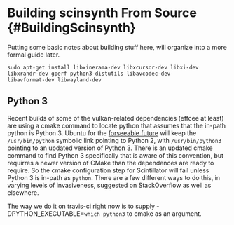 Building scinsynth From Source {#BuildingScinsynth}
==============================

Putting some basic notes about building stuff here, will organize into a more
formal guide later.

```
sudo apt-get install libxinerama-dev libxcursor-dev libxi-dev libxrandr-dev gperf python3-distutils libavcodec-dev
libavformat-dev libwayland-dev
```

## Python 3

Recent builds of some of the vulkan-related dependencies (effcee at least) are using a cmake command to locate python
that assumes that the in-path python is Python 3. Ubuntu for the [forseeable future](https://wiki.ubuntu.com/Python)
will keep the ```/usr/bin/python``` symbolic link pointing to Python 2, with ```/usr/bin/python3``` pointing to an
updated version of Python 3. There is an updated cmake command to find Python 3 specifically that is aware of this
convention, but requirres a newer version of CMake than the dependences are ready to require. So the cmake configuration
step for Scintillator will fail unless Python 3 is in-path as ```python```. There are a few different ways to do this,
in varying levels of invasiveness, suggested on StackOverflow as well as elsewhere.

The way we do it on travis-ci right now is to supply -DPYTHON_EXECUTABLE=`which python3` to cmake as an argument.


